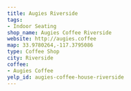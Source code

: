 ```yaml
---
title: Augies Riverside
tags:
- Indoor Seating
shop_name: Augies Coffee Riverside
website: http://augies.coffee
map: 33.9780264,-117.3795086
type: Coffee Shop
city: Riverside
coffee:
- Augies Coffee
yelp_id: augies-coffee-house-riverside
---
```

